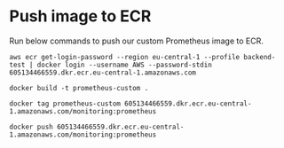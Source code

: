 # Push image to ECR
Run below commands to push our custom Prometheus image to ECR.
```
aws ecr get-login-password --region eu-central-1 --profile backend-test | docker login --username AWS --password-stdin 605134466559.dkr.ecr.eu-central-1.amazonaws.com
```

```
docker build -t prometheus-custom .
```

```
docker tag prometheus-custom 605134466559.dkr.ecr.eu-central-1.amazonaws.com/monitoring:prometheus
```

```
docker push 605134466559.dkr.ecr.eu-central-1.amazonaws.com/monitoring:prometheus
```